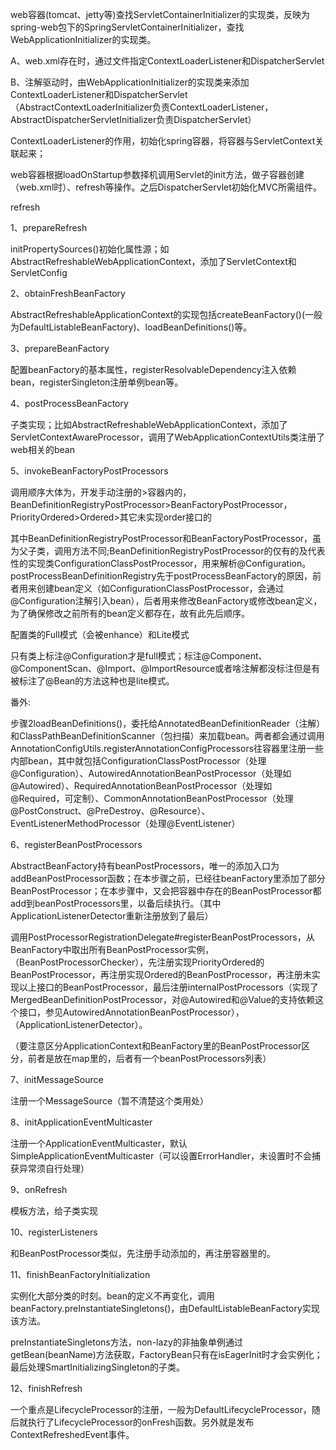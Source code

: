 web容器(tomcat、jetty等)查找ServletContainerInitializer的实现类，反映为spring-web包下的SpringServletContainerInitializer，查找WebApplicationInitializer的实现类。

A、web.xml存在时，通过文件指定ContextLoaderListener和DispatcherServlet

B、注解驱动时，由WebApplicationInitializer的实现类来添加ContextLoaderListener和DispatcherServlet（AbstractContextLoaderInitializer负责ContextLoaderListener，AbstractDispatcherServletInitializer负责DispatcherServlet）

ContextLoaderListener的作用，初始化spring容器，将容器与ServletContext关联起来；



web容器根据loadOnStartup参数择机调用Servlet的init方法，做子容器创建（web.xml时）、refresh等操作。之后DispatcherServlet初始化MVC所需组件。



refresh

1、prepareRefresh

​      initPropertySources()初始化属性源；如AbstractRefreshableWebApplicationContext，添加了ServletContext和ServletConfig

2、obtainFreshBeanFactory

​      AbstractRefreshableApplicationContext的实现包括createBeanFactory()(一般为DefaultListableBeanFactory)、loadBeanDefinitions()等。

3、prepareBeanFactory

配置beanFactory的基本属性，registerResolvableDependency注入依赖bean，registerSingleton注册单例bean等。

4、postProcessBeanFactory

子类实现；比如AbstractRefreshableWebApplicationContext，添加了ServletContextAwareProcessor，调用了WebApplicationContextUtils类注册了web相关的bean

5、invokeBeanFactoryPostProcessors

调用顺序大体为，开发手动注册的>容器内的，BeanDefinitionRegistryPostProcessor>BeanFactoryPostProcessor，PriorityOrdered>Ordered>其它未实现order接口的

其中BeanDefinitionRegistryPostProcessor和BeanFactoryPostProcessor，虽为父子类，调用方法不同;BeanDefinitionRegistryPostProcessor的仅有的及代表性的实现类ConfigurationClassPostProcessor，用来解析@Configuration。postProcessBeanDefinitionRegistry先于postProcessBeanFactory的原因，前者用来创建bean定义（如ConfigurationClassPostProcessor，会通过@Configuration注解引入bean），后者用来修改BeanFactory或修改bean定义，为了确保修改之前所有的bean定义都存在，故有此先后顺序。



配置类的Full模式（会被enhance）和Lite模式

只有类上标注@Configuration才是full模式；标注@Component、@ComponentScan、@Import、@ImportResource或者啥注解都没标注但是有被标注了@Bean的方法这种也是lite模式。



番外:

步骤2loadBeanDefinitions()，委托给AnnotatedBeanDefinitionReader（注解）和ClassPathBeanDefinitionScanner（包扫描）来加载bean。两者都会通过调用AnnotationConfigUtils.registerAnnotationConfigProcessors往容器里注册一些内部bean，其中就包括ConfigurationClassPostProcessor（处理@Configuration）、AutowiredAnnotationBeanPostProcessor（处理如@Autowired）、RequiredAnnotationBeanPostProcessor（处理如@Required，可定制）、CommonAnnotationBeanPostProcessor（处理@PostConstruct、@PreDestroy、@Resource）、EventListenerMethodProcessor（处理@EventListener）



6、registerBeanPostProcessors

AbstractBeanFactory持有beanPostProcessors，唯一的添加入口为addBeanPostProcessor函数；在本步骤之前，已经往beanFactory里添加了部分BeanPostProcessor；在本步骤中，又会把容器中存在的BeanPostProcessor都add到beanPostProcessors里，以备后续执行。（其中ApplicationListenerDetector重新注册放到了最后）

调用PostProcessorRegistrationDelegate#registerBeanPostProcessors，从BeanFactory中取出所有BeanPostProcessor实例，（BeanPostProcessorChecker），先注册实现PriorityOrdered的BeanPostProcessor，再注册实现Ordered的BeanPostProcessor，再注册未实现以上接口的BeanPostProcessor，最后注册internalPostProcessors（实现了MergedBeanDefinitionPostProcessor，对@Autowired和@Value的支持依赖这个接口，参见AutowiredAnnotationBeanPostProcessor），（ApplicationListenerDetector）。

（要注意区分ApplicationContext和BeanFactory里的BeanPostProcessor区分，前者是放在map里的，后者有一个beanPostProcessors列表）

7、initMessageSource

注册一个MessageSource（暂不清楚这个类用处）

8、initApplicationEventMulticaster

注册一个ApplicationEventMulticaster，默认SimpleApplicationEventMulticaster（可以设置ErrorHandler，未设置时不会捕获异常须自行处理）

9、onRefresh

模板方法，给子类实现

10、registerListeners

和BeanPostProcessor类似，先注册手动添加的，再注册容器里的。

11、finishBeanFactoryInitialization

实例化大部分类的时刻。bean的定义不再变化，调用beanFactory.preInstantiateSingletons()，由DefaultListableBeanFactory实现该方法。

preInstantiateSingletons方法，non-lazy的非抽象单例通过getBean(beanName)方法获取，FactoryBean只有在isEagerInit时才会实例化；最后处理SmartInitializingSingleton的子类。

12、finishRefresh

一个重点是LifecycleProcessor的注册，一般为DefaultLifecycleProcessor，随后就执行了LifecycleProcessor的onFresh函数。另外就是发布ContextRefreshedEvent事件。

